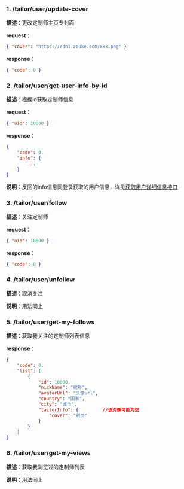 ### 1. /tailor/user/update-cover

**描述**：更改定制师主页专封面

**request**：

``` json
{ "cover": "https://cdn1.zouke.com/xxx.png" }
```

**response**：

``` json
{ "code": 0 }
```

### 2. /tailor/user/get-user-info-by-id

**描述**：根据id获取定制师信息

**request**：

``` json
{ "uid": 10000 }
```

**response**：

``` json
{ 
    "code": 0,
    "info": {
        ...
    }
}
```

**说明**：反回的info信息同登录获取的用户信息，详见[获取用户详细信息接口](https://zouke-api.github.io/hotel/http/login.html)

### 3. /tailor/user/follow

**描述**：关注定制师

**request**：

``` json
{ "uid": 10000 }
```

**response**：

``` json
{ "code": 0 }
```

### 4. /tailor/user/unfollow

**描述**：取消关注

**说明**：用法同上

### 5. /tailor/user/get-my-follows

**描述**：获取我关注的定制师列表信息

**response**：

``` json
{
    "code": 0,
    "list": [
        { 
            "id": 10000,
            "nickName": "昵称",
            "avatarUrl": "头像url",
            "country": "国家",
            "city": "城市",
            "tailorInfo": {         //该对像可能为空
                "cover": "封页"
            }
        }
    ]
}
```

### 6. /tailor/user/get-my-views

**描述**：获取我浏览过的定制师列表

**说明**：用法同上